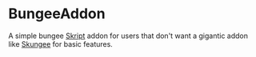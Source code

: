 # BungeeAddon

A simple bungee [Skript](https://www.github.com/bensku/skript) addon for users that don't want a gigantic addon like [Skungee](https://github.com/TheLimeGlass/Skungee) for basic features.

